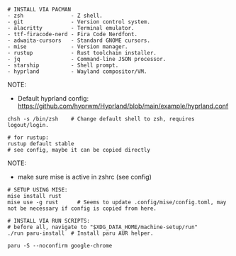 ```
# INSTALL VIA PACMAN
- zsh               - Z shell.
- git               - Version control system.
- alacritty         - Terminal emulator.
- ttf-firacode-nerd - Fira Code Nerdfont.
- adwaita-cursors   - Standard GNOME cursors.
- mise              - Version manager.
- rustup            - Rust toolchain installer.
- jq                - Command-line JSON processor.
- starship          - Shell prompt.
- hyprland          - Wayland compositor/VM.
```

NOTE:
- Default hyprland config: https://github.com/hyprwm/Hyprland/blob/main/example/hyprland.conf

```
chsh -s /bin/zsh    # Change default shell to zsh, requires logout/login.
```

```
# for rustup:
rustup default stable
# see config, maybe it can be copied directly
```

NOTE:
- make sure mise is active in zshrc (see config)

```
# SETUP USING MISE:
mise install rust
mise use -g rust      # Seems to update .config/mise/config.toml, may not be necessary if config is copied from here.
```

```
# INSTALL VIA RUN SCRIPTS:
# before all, navigate to "$XDG_DATA_HOME/machine-setup/run"
./run paru-install  # Install paru AUR helper.
```

```
paru -S --noconfirm google-chrome
```

```
